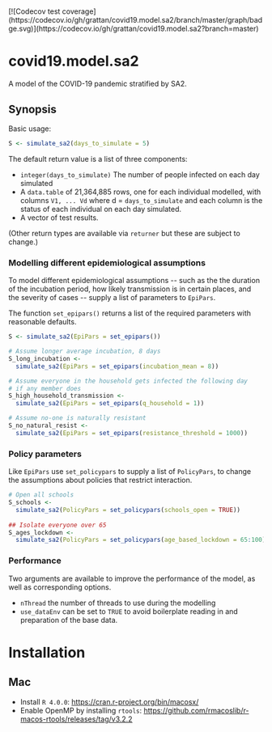 <!-- badges: start -->
<h3 id="experimental"><img src="https://img.shields.io/badge/lifecycle-experimental-orange.svg" alt=""></h3>
  [![Codecov test coverage](https://codecov.io/gh/grattan/covid19.model.sa2/branch/master/graph/badge.svg)](https://codecov.io/gh/grattan/covid19.model.sa2?branch=master)
  <!-- badges: end -->

# covid19.model.sa2

A model of the COVID-19 pandemic stratified by SA2.


## Synopsis

Basic usage:

```r
S <- simulate_sa2(days_to_simulate = 5)
```

The default return value is a list of three components:
  * `integer(days_to_simulate)` The number of people infected on each day simulated
  * A `data.table` of 21,364,885 rows, one for each individual modelled, with columns
    `V1, ... Vd` where d = `days_to_simulate` and each column is the status of each
    individual on each day simulated.
  * A vector of test results.

(Other return types are available via `returner` but these are subject to change.)

### Modelling different epidemiological assumptions

To model different epidemiological assumptions -- such as the the duration
of the incubation period, how likely transmission is in certain places, and  
the severity of cases -- supply a list of parameters to `EpiPars`. 

The function `set_epipars()` returns a list of the required parameters with
reasonable defaults. 

```r
S <- simulate_sa2(EpiPars = set_epipars())

# Assume longer average incubation, 8 days
S_long_incubation <- 
  simulate_sa2(EpiPars = set_epipars(incubation_mean = 8))

# Assume everyone in the household gets infected the following day
# if any member does
S_high_household_transmission <- 
  simulate_sa2(EpiPars = set_epipars(q_household = 1))

# Assume no-one is naturally resistant
S_no_natural_resist <-
  simulate_sa2(EpiPars = set_epipars(resistance_threshold = 1000))
```

### Policy parameters

Like `EpiPars` use `set_policypars` to supply a list of `PolicyPars`, to 
change the assumptions about policies that restrict interaction. 

```r
# Open all schools
S_schools <- 
  simulate_sa2(PolicyPars = set_policypars(schools_open = TRUE))
  
## Isolate everyone over 65
S_ages_lockdown <-
  simulate_sa2(PolicyPars = set_policypars(age_based_lockdown = 65:100))
```

### Performance

Two arguments are available to improve the performance of the model, as well 
as corresponding options.

  * `nThread` the number of threads to use during the modelling
  * `use_dataEnv` can be set to `TRUE` to avoid boilerplate reading in and 
    preparation of the base data.


# Installation

## Mac

- Install `R 4.0.0`: https://cran.r-project.org/bin/macosx/
- Enable OpenMP by installing `rtools`: https://github.com/rmacoslib/r-macos-rtools/releases/tag/v3.2.2
